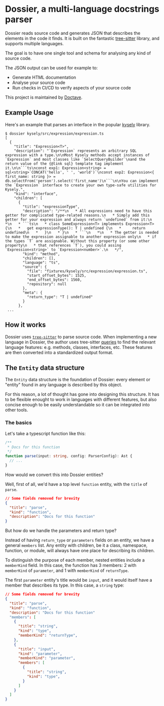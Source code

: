 # Dossier, a multi-language docstrings parser

Dossier reads source code and generates JSON that describes the elements in the code it finds. It is built on the fantastic [tree-sitter](https://tree-sitter.github.io/tree-sitter/) library, and supports multiple languages.

The goal is to have one single tool and schema for analysing any kind of source code.

The JSON output can be used for example to:

- Generate HTML documentation
- Analyse your source code
- Run checks in CI/CD to verify aspects of your source code

This project is maintained by [Doctave](https://www.doctave.com).

## Example Usage

Here's an example that parses an interface in the popular [kysely](https://kysely.dev/) library.

````
$ dossier kysely/src/expression/expression.ts
[
  {
    "title": "Expression<T>",
    "description": "`Expression` represents an arbitrary SQL expression with a type.\n\nMost Kysely methods accept instances of `Expression` and most classes like `SelectQueryBuilder`\nand the return value of the {@link sql} template tag implement it.\n\n```ts\nconst exp1: Expression<string> = sql<string>`CONCAT('hello', ' ', 'world')`\nconst exp2: Expression<{ first_name: string }> = db.selectFrom('person').select('first_name')\n```\n\nYou can implement the `Expression` interface to create your own type-safe utilities for Kysely.",
    "kind": "interface",
    "children": [
      {
        "title": "expressionType",
        "description": "/**\n   * All expressions need to have this getter for complicated type-related reasons.\n   * Simply add this getter for your expression and always return `undefined` from it:\n   *\n   * ```ts\n   * class SomeExpression<T> implements Expression<T> {\n   *   get expressionType(): T | undefined {\n   *     return undefined\n   *   }\n   * }\n   * ```\n   *\n   * The getter is needed to make the expression assignable to another expression only\n   * if the types `T` are assignable. Without this property (or some other property\n   * that references `T`), you could assing `Expression<string>` to `Expression<number>`.\n   */",
        "kind": "method",
        "children": [],
        "language": "ts",
        "source": {
          "file": "fixtures/kysely/src/expression/expression.ts",
          "start_offset_bytes": 1525,
          "end_offset_bytes": 1560,
          "repository": null
        },
        "meta": {
          "return_type": "T | undefined"
        }
      },
 ...
````

## How it works

Dossier uses [`tree-sitter`](https://tree-sitter.github.io/tree-sitter/) to parse source code. When implementing a new language in Dossier, the author uses tree-sitter [queries](https://tree-sitter.github.io/tree-sitter/using-parsers#pattern-matching-with-queries) to find the relevant language features: e.g. methods, classes, interfaces, etc. These features are then converted into a standardized output format.

## The `Entity` data structure

The `Entity` data structure is the foundation of Dossier: every element or "entity" found in any language is described by this object.

For this reason, a lot of thought has gone into designing this structure. It has to be flexible enought to work in languages with different features, but also concise enough to be easily understandable so it can be integrated into other tools.

### The basics

Let's take a typescript function like this:

```typescript
/**
 * Docs for this function
 */
function parse(input: string, config: ParserConfig): Ast {
  // ...
}
```

How would we convert this into Dossier entities?

Well, first of all, we'd have a top level `function` entity, with the `title` of `parse`.

```json
// Some fields removed for brevity
{
  "title": "parse",
  "kind": "function",
  "description": "Docs for this function"
}
```

But how do we handle the parameters and return type?

Instead of having `return_type` or `parameters` fields on an entity, we have a general `members` list. Any entity with children, be it a class, namespace, function, or module, will always have one place for describing its children.

To distinguish the purpose of each member, nested entities include a `memberKind` field. In this case, the function has 3 members: 2 with `memberKind` of `parameter`, and 1 with `memberKind` of `returnType`.

The first `parameter` entity's title would be `input`, and it would itself have a member that describes its type. In this case, a `string` type:

```json
// Some fields removed for brevity
{
  "title": "parse",
  "kind": "function",
  "description": "Docs for this function"
  "members": [
    {
      "title": "string",
      "kind": "type",
      "memberKind": "returnType",
    },
    {
      "title": "input",
      "kind": "parameter",
      "memberKind": "parameter",
      "members": [
        {
          "title": "string",
          "kind": "type",
        }
      ]
    }
  ]
}
```
